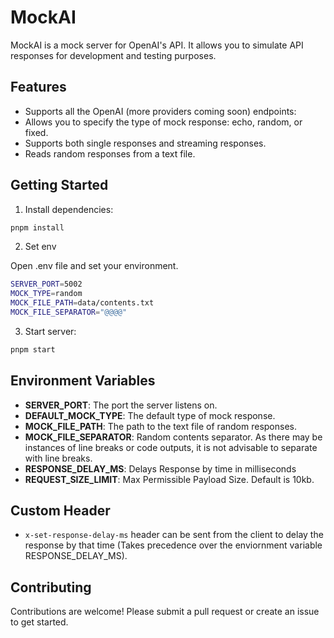 # MockAI

MockAI is a mock server for OpenAI's API. It allows you to simulate API responses for development and testing purposes.

## Features

- Supports all the OpenAI (more providers coming soon) endpoints:
- Allows you to specify the type of mock response: echo, random, or fixed.
- Supports both single responses and streaming responses.
- Reads random responses from a text file.

## Getting Started

1. Install dependencies:

```bash
pnpm install
```

2. Set env

Open .env file and set your environment.

```bash
SERVER_PORT=5002
MOCK_TYPE=random
MOCK_FILE_PATH=data/contents.txt
MOCK_FILE_SEPARATOR="@@@@"
```

3. Start server:

```bash
pnpm start
```

## Environment Variables

- **SERVER_PORT**: The port the server listens on.
- **DEFAULT_MOCK_TYPE**: The default type of mock response.
- **MOCK_FILE_PATH**: The path to the text file of random responses.
- **MOCK_FILE_SEPARATOR**: Random contents separator. As there may be instances of line breaks or code outputs, it is not advisable to separate with line breaks.
- **RESPONSE_DELAY_MS**: Delays Response by time in milliseconds
- **REQUEST_SIZE_LIMIT**: Max Permissible Payload Size. Default is 10kb.
## Custom Header
- `x-set-response-delay-ms` header can be sent from the client to delay the response by that time (Takes precedence over the enviornment variable RESPONSE_DELAY_MS).

## Contributing

Contributions are welcome! Please submit a pull request or create an issue to get started.
